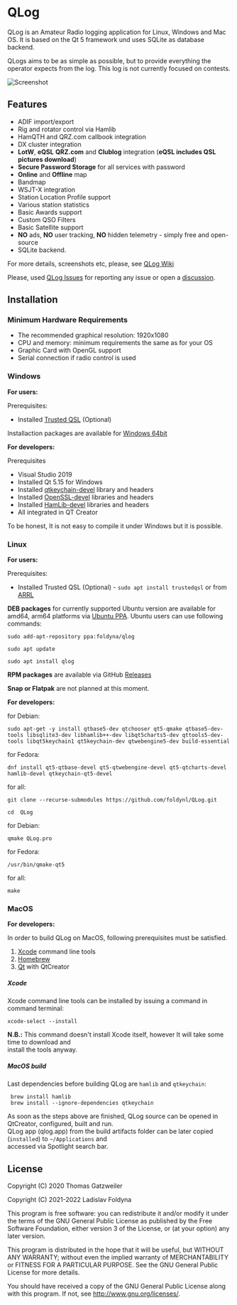 # QLog

QLog is an Amateur Radio logging application for Linux, Windows and Mac OS. It
is based on the Qt 5 framework und uses SQLite as database backend.

QLogs aims to be as simple as possible, but to provide everything the operator expects from the log. This log is not currently focused on contests.

![Screenshot](https://foldynl.github.io/QLog/screens/qlog_main.png)

## Features

- ADIF import/export
- Rig and rotator control via Hamlib
- HamQTH and QRZ.com callbook integration
- DX cluster integration
- **LotW**, **eQSL** **QRZ.com** and **Clublog** integration (**eQSL includes QSL pictures download**)
- **Secure Password Storage** for all services with password
- **Online** and **Offline** map
- Bandmap
- WSJT-X integration
- Station Location Profile support
- Various station statistics
- Basic Awards support
- Custom QSO Filters
- Basic Satellite support
- **NO** ads, **NO** user tracking, **NO** hidden telemetry - simply free and open-source
- SQLite backend.

For more details, screenshots etc, please, see [QLog Wiki](https://github.com/foldynl/QLog/wiki)

Please, used [QLog Issues](https://github.com/foldynl/QLog/issues) for reporting any issue or open a [discussion](https://github.com/foldynl/QLog/discussions).


## Installation
### Minimum Hardware Requirements
- The recommended graphical resolution: 1920x1080
- CPU and memory: minimum requirements the same as for your OS
- Graphic Card with OpenGL support
- Serial connection if radio control is used
 
### Windows
**For users:**

Prerequisites:

- Installed [Trusted QSL](http://www.arrl.org/tqsl-download) (Optional)

Installaction packages are available for [Windows 64bit](https://github.com/foldynl/QLog/releases)

**For developers:**

Prerequisites

- Visual Studio 2019
- Installed Qt 5.15 for Windows
- Installed [qtkeychain-devel](https://github.com/frankosterfeld/qtkeychain) library and headers
- Installed [OpenSSL-devel](https://wiki.openssl.org/index.php/Binaries) libraries and headers
- Installed [HamLib-devel](https://github.com/Hamlib/Hamlib/releases/latest) libraries and headers
- All integrated in QT Creator

To be honest, It is not easy to compile it under Windows but it is possible.

### Linux

**For users:**

Prerequisites:

- Installed Trusted QSL (Optional) - `sudo apt install trustedqsl` or from [ARRL](http://www.arrl.org/tqsl-download)

**DEB packages** for currently supported Ubuntu version are available for amd64, arm64 platforms via [Ubuntu PPA](https://launchpad.net/~foldyna/+archive/ubuntu/qlog). Ubuntu users can use following commands:

`sudo add-apt-repository ppa:foldyna/qlog`

`sudo apt update`

`sudo apt install qlog`

**RPM packages** are available via GitHub [Releases](https://github.com/foldynl/QLog/releases/latest)

**Snap or Flatpak** are not planned at this moment.

**For developers:**

for Debian:

`sudo apt-get -y install qtbase5-dev qtchooser qt5-qmake qtbase5-dev-tools libsqlite3-dev libhamlib++-dev libqt5charts5-dev qttools5-dev-tools libqt5keychain1 qt5keychain-dev qtwebengine5-dev build-essential`

for Fedora:

`dnf install qt5-qtbase-devel qt5-qtwebengine-devel qt5-qtcharts-devel hamlib-devel qtkeychain-qt5-devel`

for all:

`git clone --recurse-submodules https://github.com/foldynl/QLog.git`

`cd  QLog`

for Debian:

`qmake QLog.pro`

for Fedora:

`/usr/bin/qmake-qt5`

for all:

`make`


### MacOS

**For developers:**

In order to build QLog on MacOS, following prerequisites must be satisfied.
1. [Xcode](#xcode) command line tools
2. [Homebrew](https://brew.sh)
3. [Qt](https://www.qt.io) with QtCreator

##### Xcode  
Xcode command line tools can be installed by issuing a command in command terminal:
```
xcode-select --install
```
**N.B.:** This command doesn't install Xcode itself, however It will take some time to download and  
install the tools anyway.

##### MacOS build
Last dependencies before building QLog are `hamlib` and `qtkeychain`:  
```
 brew install hamlib
 brew install --ignore-dependencies qtkeychain
```

As soon as the steps above are finished, QLog source can be opened in QtCreator, configured, built and run.  
QLog app (qlog.app) from the build artifacts folder can be later copied (`installed`) to `~/Applications` and  
accessed via Spotlight search bar.

## License

Copyright (C) 2020  Thomas Gatzweiler

Copyright (C) 2021-2022  Ladislav Foldyna

This program is free software: you can redistribute it and/or modify
it under the terms of the GNU General Public License as published by
the Free Software Foundation, either version 3 of the License, or
(at your option) any later version.

This program is distributed in the hope that it will be useful,
but WITHOUT ANY WARRANTY; without even the implied warranty of
MERCHANTABILITY or FITNESS FOR A PARTICULAR PURPOSE.  See the
GNU General Public License for more details.

You should have received a copy of the GNU General Public License
along with this program.  If not, see <http://www.gnu.org/licenses/>.

